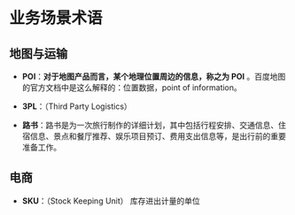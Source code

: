 # 业务场景术语



## 地图与运输

- **POI**：**对于地图产品而言，某个地理位置周边的信息，称之为 POI** 。百度地图的官方文档中是这么解释的：位置数据，point of information。

- **3PL**：（Third Party Logistics）

- **路书**：路书是为一次旅行制作的详细计划，其中包括行程安排、交通信息、住宿信息、景点和餐厅推荐、娱乐项目预订、费用支出信息等，是出行前的重要准备工作。



## 电商

- **SKU**：（Stock Keeping Unit） 库存进出计量的单位

